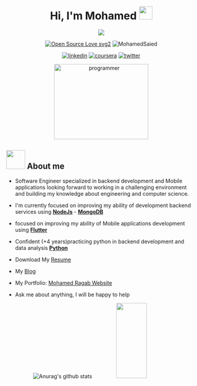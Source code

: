 <h1 align="center">Hi, I'm Mohamed <img src="https://media.giphy.com/media/hvRJCLFzcasrR4ia7z/giphy.gif" width="35"></h1>
<p align="center">
  <a href="https://github.com/DenverCoder1/readme-typing-svg"><img src="https://readme-typing-svg.herokuapp.com?font=Time+New+Roman&color=%23C8BE25&size=25&center=true&vCenter=true&width=500&height=100&lines=Software+Engineer;Mobile+Apps+Developer;Backend+Engineer;Always+learning+new+things"></a>
</p>

<div align="center">
  
[![Open Source Love svg2](https://badges.frapsoft.com/os/v2/open-source.svg?v=103)](https://github.com/ellerbrock/open-source-badges/)
<img src="https://komarev.com/ghpvc/?username=Mohamed-said-salah&label=Profile%20views&color=0e75b6&style=flat" alt="MohamedSaied" />
  
</div>
<div id="badges" align="center">
  
  [![linkedin](https://img.shields.io/badge/linkedin-0A66C2?style=for-the-badge&logo=linkedin&logoColor=white)](https://www.linkedin.com/in/geophmohamed)
  [![coursera](https://img.shields.io/badge/Coursera-000?style=for-the-badge&logo=coursera&logoColor=white)](https://www.coursera.org/user/6fe1bec10a4cf031bec5d30c8850c93e)
  [![twitter](https://img.shields.io/badge/twitter-1DA1F2?style=for-the-badge&logo=twitter&logoColor=white)](https://twitter.com/mohamed_said15)
  
</div>

<p align="center">

   <img src="https://user-images.githubusercontent.com/63050133/156676671-d5b2e362-97d4-4404-9447-dd71ddfea82f.gif" alt="programmer" width="250" height="200">
  




##   <img src = "https://user-images.githubusercontent.com/63050133/156777293-72a6e681-2582-4a9d-ad92-09d1181d47c7.gif" width = "50px" height="50" >    About me

 * Software Engineer specialized in backend development and Mobile applications looking forward to working
in a challenging environment and building my knowledge about engineering and computer science.

   
 * I'm currently focused on improving my ability of development backend services using [**NodeJs**](https://nodejs.org/en/) - [**MongoDB**](https://www.mongodb.com/cloud/atlas/lp/try2?utm_content=controlhterms&utm_source=google&utm_campaign=gs_emea_egypt_search_core_brand_atlas_desktop&utm_term=mongodb&utm_medium=cpc_paid_search&utm_ad=e&utm_ad_campaign_id=12212624392&adgroup=115749716783&gclid=CjwKCAjwjZmTBhB4EiwAynRmD64zgPCSbK1uJenQbYQDFHX68ZxmRdhk1ViVwtY7Nqt1rMeAwH2vlRoCso4QAvD_BwE)

 * focused on improving my ability of Mobile applications development using [**Flutter**](https://flutter.dev/)
   
 * Confident (+4 years)practicing python in backend development and data analysis [**Python**](https://www.python.org/) 
   
 * Download My [Resume](https://drive.google.com/file/d/169t1XmJecGsVZtyvZ1X0gOK7jUsdSa0e/view?usp=share_link) 
 * My [Blog](https://fergany.hashnode.dev/) 
   
 * My Portfolio: [Mohamed Ragab Website](https://mohamedragaab.github.io/MyResume/)
  
 * Ask me about anything, I will be happy to help

<div align="center">

![Anurag's github stats](https://github-readme-stats.vercel.app/api?username=Mohamed-said-salah&show_icons=true&theme=radical)
   <img src="https://github-readme-stats.vercel.app/api/top-langs/?username=Mohamed-said-salah&show_icons=true&layout=compact&cache_seconds=1800&langs_count=8&theme=blueberry&count_private=true&show_icons=true" width=40% height="200px"/>
  
</div>
